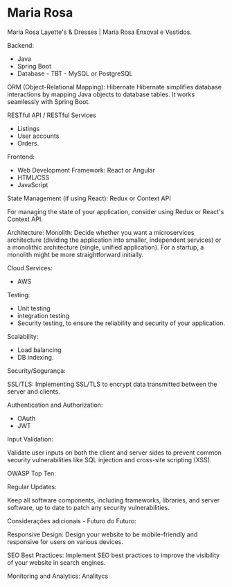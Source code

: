 # Maria Rosa
Maria Rosa Layette's &amp; Dresses | Maria Rosa Enxoval e Vestidos.

Backend:
- Java
- Spring Boot
- Database - TBT - MySQL or PostgreSQL

ORM (Object-Relational Mapping): Hibernate
Hibernate simplifies database interactions by mapping Java objects to database tables. It works seamlessly with Spring Boot.

RESTful API / RESTful Services
- Listings
- User accounts
- Orders.

Frontend:
- Web Development Framework: React or Angular
- HTML/CSS
- JavaScript

State Management (if using React): Redux or Context API

For managing the state of your application, consider using Redux or React's Context API.

Architecture:
Monolith:
Decide whether you want a microservices architecture (dividing the application into smaller, independent services) or a monolithic architecture (single, unified application). For a startup, a monolith might be more straightforward initially.

Cloud Services:
- AWS

Testing:
- Unit testing
- integration testing
- Security testing, to ensure the reliability and security of your application.
  
Scalability:
 - Load balancing
 - DB indexing.

Security/Segurança:

SSL/TLS:
Implementing SSL/TLS to encrypt data transmitted between the server and clients.

Authentication and Authorization:
- OAuth
- JWT

Input Validation:

Validate user inputs on both the client and server sides to prevent common security vulnerabilities like SQL injection and cross-site scripting (XSS).

OWASP Top Ten:

Regular Updates:

Keep all software components, including frameworks, libraries, and server software, up to date to patch any security vulnerabilities.

Considerações adicionais - Futuro do Futuro:

Responsive Design:
Design your website to be mobile-friendly and responsive for users on various devices.

SEO Best Practices:
Implement SEO best practices to improve the visibility of your website in search engines.

Monitoring and Analytics:
Analitycs
